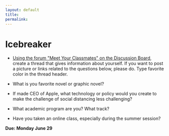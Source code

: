 ```yaml
---
layout: default
title: 
permalink:
---
```


<h1> Icebreaker</h1>

- [Using the forum "Meet Your Classmates" on the Discussion Board](https://blackboard.albany.edu/webapps/discussionboard/do/forum?action=list_threads&course_id=_140056_1&nav=discussion_board_entry&conf_id=_225263_1&forum_id=_420202_1), create a thread that gives information about yourself. If you want to post a picture or links related to the questions below, please do. Type favorite color in the thread header.

- What is you favorite novel or graphic novel?

- If made CEO of Apple, what technology or policy would you create to make the challenge of social distancing less challenging?  

- What academic program are you? What track?

- Have you taken an online class, especially during the summer session?


**Due: Monday June 29**